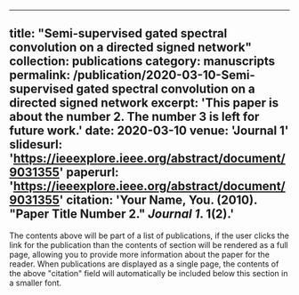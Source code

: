 
---
title: "Semi-supervised gated spectral convolution on a directed signed network"
collection: publications
category: manuscripts
permalink: /publication/2020-03-10-Semi-supervised gated spectral convolution on a directed signed network
excerpt: 'This paper is about the number 2. The number 3 is left for future work.'
date: 2020-03-10
venue: 'Journal 1'
slidesurl: 'https://ieeexplore.ieee.org/abstract/document/9031355'
paperurl: 'https://ieeexplore.ieee.org/abstract/document/9031355'
citation: 'Your Name, You. (2010). &quot;Paper Title Number 2.&quot; <i>Journal 1</i>. 1(2).'
---

The contents above will be part of a list of publications, if the user clicks the link for the publication than the contents of section will be rendered as a full page, allowing you to provide more information about the paper for the reader. When publications are displayed as a single page, the contents of the above "citation" field will automatically be included below this section in a smaller font.
